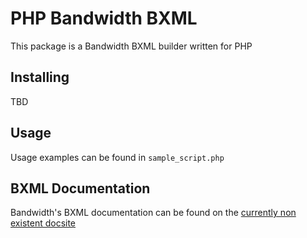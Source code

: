 # PHP Bandwidth BXML

This package is a Bandwidth BXML builder written for PHP

## Installing

TBD

## Usage

Usage examples can be found in `sample_script.php`

## BXML Documentation

Bandwidth's BXML documentation can be found on the [currently non existent docsite](https://dev.bandwidth.com)
